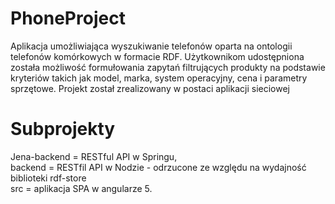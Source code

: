 # PhoneProject

Aplikacja umożliwiająca wyszukiwanie telefonów oparta na ontologii telefonów komórkowych
w formacie RDF. Użytkownikom udostępniona została możliwość formułowania zapytań
filtrujących produkty na podstawie kryteriów takich jak model, marka, system operacyjny,
cena i parametry sprzętowe. Projekt został zrealizowany w postaci aplikacji sieciowej



# Subprojekty
Jena-backend = RESTful API w Springu, <br />
backend = RESTfil API w Nodzie - odrzucone ze względu na wydajność biblioteki rdf-store <br />
src = aplikacja SPA w angularze 5. <br />
